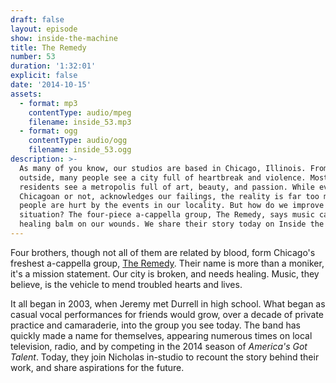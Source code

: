 ```yaml
---
draft: false
layout: episode
show: inside-the-machine
title: The Remedy
number: 53
duration: '1:32:01'
explicit: false
date: '2014-10-15'
assets:
  - format: mp3
    contentType: audio/mpeg
    filename: inside_53.mp3
  - format: ogg
    contentType: audio/ogg
    filename: inside_53.ogg
description: >-
  As many of you know, our studios are based in Chicago, Illinois. From the
  outside, many people see a city full of heartbreak and violence. Most
  residents see a metropolis full of art, beauty, and passion. While everyone,
  Chicagoan or not, acknowledges our failings, the reality is far too many
  people are hurt by the events in our locality. But how do we improve our
  situation? The four-piece a-cappella group, The Remedy, says music can be the
  healing balm on our wounds. We share their story today on Inside the Machine.
---
```

Four brothers, though not all of them are related by blood, form Chicago's freshest a-cappella group, [The Remedy](https://www.facebook.com/pages/The-Remedy/251030984908020). Their name is more than a moniker, it's a mission statement. Our city is broken, and needs healing. Music, they believe, is the vehicle to mend troubled hearts and lives.

It all began in 2003, when Jeremy met Durrell in high school. What began as casual vocal performances for friends would grow, over a decade of private practice and camaraderie, into the group you see today. The band has quickly made a name for themselves, appearing numerous times on local television, radio, and by competing in the 2014 season of *America's Got Talent*. Today, they join Nicholas in-studio to recount the story behind their work, and share aspirations for the future.